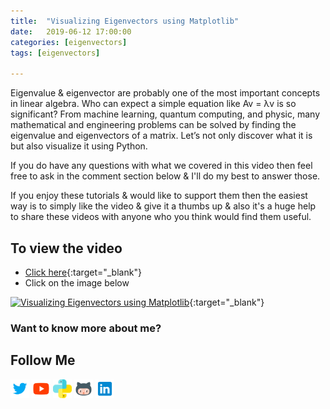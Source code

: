 ```yaml
---
title:  "Visualizing Eigenvectors using Matplotlib"
date:   2019-06-12 17:00:00
categories: [eigenvectors]
tags: [eigenvectors]

---
```


Eigenvalue &  eigenvector are probably one of the most important concepts in linear algebra. Who can expect a simple equation like Av = λv is so significant? From machine learning, quantum computing, and physic, many mathematical and engineering problems can be solved by finding the eigenvalue and eigenvectors of a matrix. Let’s not only discover what it is but also visualize it using Python.

If you do have any questions with what we covered in this video then feel free to ask in the comment section below & I'll do my best to answer those.

If you enjoy these tutorials & would like to support them then the easiest way is to simply like the video & give it a thumbs up & also it's a huge help to share these videos with anyone who you think would find them useful.

## To view the video
* [Click here](https://youtu.be/RhmzJ0hfJjM){:target="_blank"}
* Click on the image below

[![Visualizing Eigenvectors using Matplotlib](http://img.youtube.com/vi/RhmzJ0hfJjM/0.jpg)](http://www.youtube.com/watch?v=RhmzJ0hfJjM){:target="_blank"}

### Want to know more about me?
## Follow Me
<a href="https://twitter.com/_bhaveshbhatt" target="_blank"><img class="ai-subscribed-social-icon" src="/assets/images/tw.png" width="30"></a>
<a href="https://www.youtube.com/bhaveshbhatt8791/" target="_blank"><img class="ai-subscribed-social-icon" src="/assets/images/ytb.png" width="30"></a>
<a href="https://www.youtube.com/PythonTricks/" target="_blank"><img class="ai-subscribed-social-icon" src="/assets/images/python_logo.png" width="30"></a>
<a href="https://github.com/bhattbhavesh91" target="_blank"><img class="ai-subscribed-social-icon" src="/assets/images/gthb.png" width="30"></a>
<a href="https://www.linkedin.com/in/bhattbhavesh91/" target="_blank"><img class="ai-subscribed-social-icon" src="/assets/images/lnkdn.png" width="30"></a>
